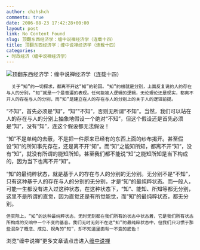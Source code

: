 ```yaml
---
author: chzhshch
comments: true
date: 2006-08-23 17:42:28+00:00
layout: post
link: No Content Found
slug: 顶翻东西经济学：缠中说禅经济学（连载十四）
title: 顶翻东西经济学：缠中说禅经济学（连载十四）
categories:
- 时政经济（缠中说禅经济学）
---
```


			

                                                                    

![顶翻东西经济学：缠中说禅经济学（连载十四）](http://simg.sinajs.cn/blog7style/images/common/sg_trans.gif)

                                                           

                                                           

      关于“知”的一切探求，都离不开这“知”的轮回。“知”的根就是分别，上面反复说的人的存在与人的分别，“知”就是一个最普遍的表现。任何能被人逻辑的逻辑，无论理论还是现实，都离不开人的存在与人的分别，而“知”是建立在人的存在与人的分别上的关于人的逻辑前提。

  “不知”，首先必须是“知”，“知”“不知”，否则无所谓“不知”。当然，我们可以站在人的存在与人的分别上抽象地假设一个绝对“不知”，但这个假设还是首先必须是“知”，没有“知”，连这个假设都无法假设！

   “知”不是单纯的去蔽，不是把一件原来已经有的东西上面的纱布揭开。甚至假设“知”的所知事先存在，还是离不开“知”。而“知”之能知所知，都离不开“知”，没有“知”，就没有所谓的能知所知。甚至我们都不能说“知”之能知所知是当下构成的，因为当下也离不开“知”。

   “知”的最纯粹状态，就是基于人的存在与人的分别的无分别。无分别不是“不知”，只有这种基于人的存在与人的分别的无分别，才是“知”的最纯粹状态。而一般人，可能一生都没有进入过这种状态，在这种状态下，“知”、能知、所知等都无分别，这里不是所谓的直觉，因为直觉还是有所觉能觉，而“知”的最纯粹状态，都无分别。

    但实际上，“知”的这种最纯粹状态，无时无刻都在我们所有的状态中状态着，它是我们所有状态所构成的交响中一个不变的基音。我们无时无刻不在这“知”的最纯粹状态中，但我们只习惯于那些混杂了概念、成见、视角的“知”，却不知道里面有一不变的底色！

浏览“缠中说禅”更多文章请点击进入[缠中说禅](http://blog.sina.com.cn/m/chzhshch)

